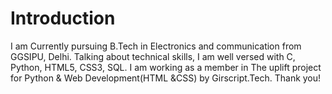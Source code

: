 # Introduction
I am Currently pursuing B.Tech in Electronics and communication from GGSIPU, Delhi. Talking about technical skills, I am well versed with C, Python, HTML5, CSS3, SQL.
I am working as a member in The uplift project for Python & Web Development(HTML &CSS) by Girscript.Tech.
Thank you!
